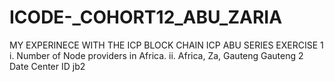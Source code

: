 # ICODE-_COHORT12_ABU_ZARIA
MY EXPERINECE WITH THE ICP BLOCK CHAIN  ICP ABU SERIES  EXERCISE 1  i. Number of Node providers in Africa. ii. Africa, Za, Gauteng Gauteng 2 Date Center ID jb2
